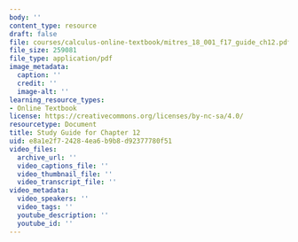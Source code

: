 ```yaml
---
body: ''
content_type: resource
draft: false
file: courses/calculus-online-textbook/mitres_18_001_f17_guide_ch12.pdf
file_size: 259081
file_type: application/pdf
image_metadata:
  caption: ''
  credit: ''
  image-alt: ''
learning_resource_types:
- Online Textbook
license: https://creativecommons.org/licenses/by-nc-sa/4.0/
resourcetype: Document
title: Study Guide for Chapter 12
uid: e8a1e2f7-2428-4ea6-b9b8-d92377780f51
video_files:
  archive_url: ''
  video_captions_file: ''
  video_thumbnail_file: ''
  video_transcript_file: ''
video_metadata:
  video_speakers: ''
  video_tags: ''
  youtube_description: ''
  youtube_id: ''
---
```


